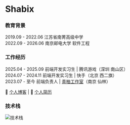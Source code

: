 # Shabix  

### 教育背景  
2019.09 - 2022.06 江苏省南菁高级中学  
2022.09 - 2026.06 南京邮电大学 软件工程  


### 工作经历  
2025.04 - 2025.09 前端开发实习生 | 腾讯游戏（深圳 南山区）  
2024.07 - 2024.11 前端开发实习生 | 快手（北京 西二旗）  
2023.07 - 至今 前端负责人 | [青柚工作室](https://qingyou.njupt.edu.cn/)（南京 仙林） 


🔗 [个人博客](https://me.shabix.fun/) | 📄 [个人简历](https://resume.shabix.fun/)  

### 技术栈  
![技术栈](https://skillicons.dev/icons?i=react,vue,golang,js,ts,git,webpack,nodejs,nestjs,md&perline=10&size=30)  

